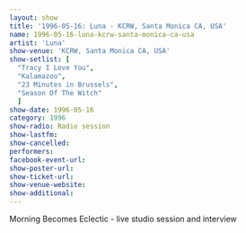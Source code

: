```yaml
---
layout: show
title: '1996-05-16: Luna - KCRW, Santa Monica CA, USA'
name: 1996-05-16-luna-kcrw-santa-monica-ca-usa
artist: 'Luna'
show-venue: 'KCRW, Santa Monica CA, USA'
show-setlist: [
  "Tracy I Love You",
  "Kalamazoo",
  "23 Minutes in Brussels",
  "Season Of The Witch"
  ]
show-date: 1996-05-16
category: 1996
show-radio: Radio session
show-lastfm: 
show-cancelled: 
performers: 
facebook-event-url: 
show-poster-url: 
show-ticket-url: 
show-venue-website: 
show-additional: 
---
```


Morning Becomes Eclectic - live studio session and interview